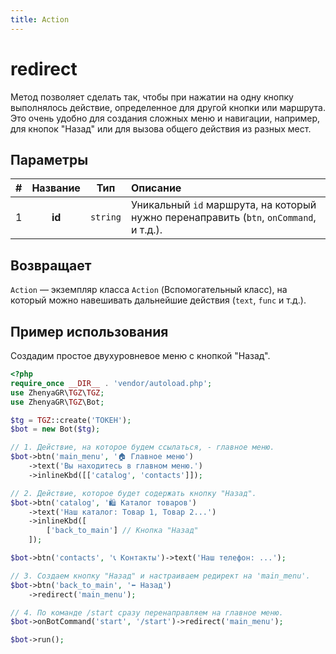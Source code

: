 ```yaml
---
title: Action
---
```


# redirect
Метод позволяет сделать так, чтобы при нажатии на одну кнопку выполнялось действие, определенное для другой кнопки или маршрута.
Это очень удобно для создания сложных меню и навигации, например, для кнопок "Назад" или для вызова общего действия из разных мест.

## Параметры
| # | Название |   Тип    | Описание                                                                               |
|:-:|:--------:|:--------:|:---------------------------------------------------------------------------------------|
| 1 |  **id**  | `string` | Уникальный `id` маршрута, на который нужно перенаправить (`btn`, `onCommand`, и т.д.). |

## Возвращает
`Action` — экземпляр класса `Action` (Вспомогательный класс), на который можно навешивать дальнейшие действия (`text`, `func` и т.д.).

## Пример использования
Создадим простое двухуровневое меню с кнопкой "Назад".

```php
<?php
require_once __DIR__ . 'vendor/autoload.php';
use ZhenyaGR\TGZ\TGZ;
use ZhenyaGR\TGZ\Bot;

$tg = TGZ::create('ТОКЕН');
$bot = new Bot($tg);

// 1. Действие, на которое будем ссылаться, - главное меню.
$bot->btn('main_menu', '🏠 Главное меню')
    ->text('Вы находитесь в главном меню.')
    ->inlineKbd([['catalog', 'contacts']]);

// 2. Действие, которое будет содержать кнопку "Назад".
$bot->btn('catalog', '🛍️ Каталог товаров')
    ->text('Наш каталог: Товар 1, Товар 2...')
    ->inlineKbd([
        ['back_to_main'] // Кнопка "Назад"
    ]);

$bot->btn('contacts', '📞 Контакты')->text('Наш телефон: ...');

// 3. Создаем кнопку "Назад" и настраиваем редирект на 'main_menu'.
$bot->btn('back_to_main', '⬅️ Назад')
    ->redirect('main_menu');

// 4. По команде /start сразу перенаправляем на главное меню.
$bot->onBotCommand('start', '/start')->redirect('main_menu');

$bot->run();
```